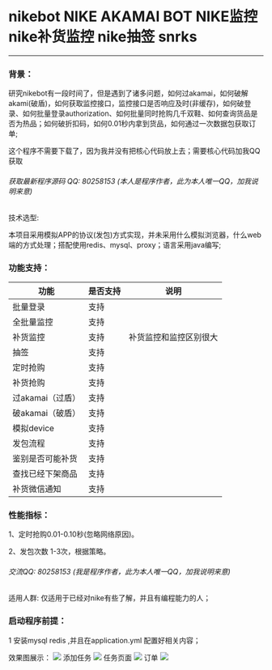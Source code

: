 # nikebot NIKE AKAMAI BOT NIKE监控 nike补货监控 nike抽签 snrks
----------------------------------------------------
### 背景：

​		研究nikebot有一段时间了，但是遇到了诸多问题，如何过akamai，如何破解akami(破盾)，如何获取监控接口，监控接口是否响应及时(非缓存)，如何破登录、如何批量登录authorization、如何批量同时抢购几千双鞋、如何查询货品是否为热品；如何破折扣码，如何0.01秒内拿到货品，如何通过一次数据包获取订单;


这个程序不需要下载了，因为我并没有把核心代码放上去；需要核心代码加我QQ获取
###### 获取最新程序源码   QQ: 80258153  (本人是程序作者，此为本人唯一QQ，加我说明来意)

技术选型:

​	本项目采用模拟APP的协议(发包)方式实现，并未采用什么模拟浏览器，什么web端的方式处理；搭配使用redis、mysql、proxy；语言采用java编写;

### 功能支持：

| 功能             | 是否支持 | 说明                   |
| ---------------- | -------- | ---------------------- |
| 批量登录         | 支持     |                        |
| 全批量监控       | 支持     |                        |
| 补货监控         | 支持     | 补货监控和监控区别很大 |
| 抽签             | 支持     |                        |
| 定时抢购         | 支持     |                        |
| 补货抢购         | 支持     |                        |
| 过akamai（过盾） | 支持     |                        |
| 破akamai（破盾） | 支持     |                        |
| 模拟device       | 支持     |                        |
| 发包流程         | 支持     |                        |
| 鉴别是否可能补货 | 支持     |                        |
| 查找已经下架商品 | 支持     |                        |
| 补货微信通知     | 支持     |                        |

### 性能指标：

1、定时抢购0.01-0.10秒(忽略网络原因)。

2、发包次数 1-3次，根据策略。

###### 交流QQ: 80258153  (我是程序作者，此为本人唯一QQ，加我说明来意)

适用人群: 仅适用于已经对nike有些了解，并且有编程能力的人；

### 启动程序前提：

1 安装mysql redis ,并且在application.yml 配置好相关内容；

效果图展示：
![](https://s1.ax1x.com/2020/10/08/00iyfU.png)
添加任务
![](https://s1.ax1x.com/2020/10/08/00irkV.png)
任务页面
![](https://s1.ax1x.com/2020/10/08/00igl4.png)
订单
![](https://s1.ax1x.com/2020/10/08/00isYT.png)
